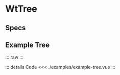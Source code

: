 <script setup>
import ExampleTree from './examples/example-tree.vue';
import ExampleTreeList from './examples/example-tree-list.vue';
import Specs from './component-specs.vue';
</script>

# WtTree

## Specs

<Specs />

## Example Tree

::: raw
<ExampleTree/>
:::

::: details Code
<<< ./examples/example-tree.vue
:::

[//]: # "TODO Comment because now it's doesn't need to use list but have request not to delete"
[//]: # '## Example Tree List'
[//]: #
[//]: # '::: raw'
[//]: # '<ExampleTreeList />'
[//]: # ':::'
[//]: #
[//]: # '::: details Code'
[//]: # '<<< ./examples/example-tree-list.vue'
[//]: # ':::'
